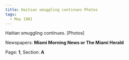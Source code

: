 ```yaml
---  
title: Haitian smuggling continues Photos  
tags:  
  - May 1981  
---  
```

  
Haitian smuggling continues. [Photos]  
  
Newspapers: **Miami Morning News or The Miami Herald**  
  
Page: **1**, Section: **A** 
